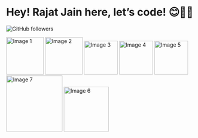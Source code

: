 # Hey! Rajat Jain here, let’s code! 😊🧑‍💻

![GitHub followers](https://img.shields.io/github/followers/Rajat-XR?style=social)

<img src="https://github.com/user-attachments/assets/21873c7e-0f1e-4b69-aab9-fea58d0eed2f" alt="Image 1" width="100" />
<img src="https://github.com/user-attachments/assets/9d08cf4d-97c0-4720-ab0e-31d3b046b3c1" alt="Image 2" width="100" />
<img src="https://github.com/user-attachments/assets/f5929e09-00b7-46c3-b0b2-ded4a9464956" alt="Image 3" width="90" />
<img src="https://github.com/user-attachments/assets/061fc3b7-94aa-4375-8660-852149fa5409" alt="Image 4" width="90" />
<img src="https://github.com/user-attachments/assets/c113031c-7f03-4c22-b167-6992bdfc01fb" alt="Image 5" width="90" />
<img src="https://github.com/user-attachments/assets/77408197-15fb-439c-a0ae-ea717c5f7b73" alt="Image 7" width="150" />
<img src="https://github.com/user-attachments/assets/a2cb6f80-aa79-40e0-a042-be91b33c7634" alt="Image 6" width="120" />
